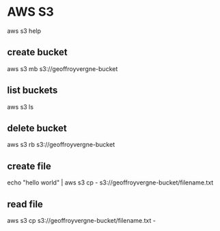 # AWS S3

aws s3 help

## create bucket
aws s3 mb s3://geoffroyvergne-bucket

## list buckets
aws s3 ls

## delete bucket
aws s3 rb s3://geoffroyvergne-bucket

## create file
echo "hello world" | aws s3 cp - s3://geoffroyvergne-bucket/filename.txt

## read file
aws s3 cp s3://geoffroyvergne-bucket/filename.txt -
